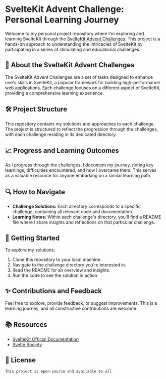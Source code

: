 # SvelteKit Advent Challenge: Personal Learning Journey

Welcome to my personal project repository where I'm exploring and learning SvelteKit through the [SvelteKit Advent Challenges](https://advent.sveltesociety.dev/). This project is a hands-on approach to understanding the intricacies of SvelteKit by participating in a series of stimulating and educational challenges.

## 🌟 About the SvelteKit Advent Challenges

The SvelteKit Advent Challenges are a set of tasks designed to enhance one's skills in SvelteKit, a popular framework for building high-performance web applications. Each challenge focuses on a different aspect of SvelteKit, providing a comprehensive learning experience.

## 🛠️ Project Structure

This repository contains my solutions and approaches to each challenge. The project is structured to reflect the progression through the challenges, with each challenge residing in its dedicated directory.

## 📈 Progress and Learning Outcomes

As I progress through the challenges, I document my journey, noting key learnings, difficulties encountered, and how I overcame them. This serves as a valuable resource for anyone embarking on a similar learning path.

## 🔍 How to Navigate

- **Challenge Solutions:** Each directory corresponds to a specific challenge, containing all relevant code and documentation.
- **Learning Notes:** Within each challenge's directory, you'll find a README file where I share insights and reflections on that particular challenge.

## 🚀 Getting Started

To explore my solutions:

1. Clone this repository to your local machine.
2. Navigate to the challenge directory you're interested in.
3. Read the README for an overview and insights.
4. Run the code to see the solution in action.

## ✨ Contributions and Feedback

Feel free to explore, provide feedback, or suggest improvements. This is a learning journey, and all constructive contributions are welcome.

## 📚 Resources

- [SvelteKit Official Documentation](https://kit.svelte.dev/)
- [Svelte Society](https://sveltesociety.dev/)

## 📄 License

```
This project is open-source and available to all
```
